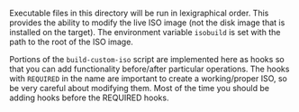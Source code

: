 Executable files in this directory will be run in lexigraphical order. This provides the ability to modify the live ISO image (not the disk image that is installed on the target). The environment variable `isobuild` is set with the path to the root of the ISO image.

Portions of the `build-custom-iso` script are implemented here as hooks so that you can add functionality before/after particular operations. The hooks with `REQUIRED` in the name are important to create a working/proper ISO, so be very careful about modifying them. Most of the time you should be adding hooks before the REQUIRED hooks.

